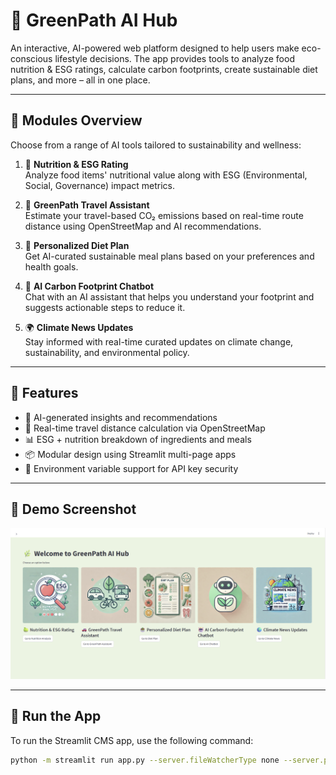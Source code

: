 # 🌿 GreenPath AI Hub

An interactive, AI-powered web platform designed to help users make eco-conscious lifestyle decisions. The app provides tools to analyze food nutrition & ESG ratings, calculate carbon footprints, create sustainable diet plans, and more – all in one place.

---

## 🧠 Modules Overview

Choose from a range of AI tools tailored to sustainability and wellness:

1. 🍏 **Nutrition & ESG Rating**  
   Analyze food items' nutritional value along with ESG (Environmental, Social, Governance) impact metrics.

2. 🚌 **GreenPath Travel Assistant**  
   Estimate your travel-based CO₂ emissions based on real-time route distance using OpenStreetMap and AI recommendations.

3. 🥗 **Personalized Diet Plan**  
   Get AI-curated sustainable meal plans based on your preferences and health goals.

4. 🤖 **AI Carbon Footprint Chatbot**  
   Chat with an AI assistant that helps you understand your footprint and suggests actionable steps to reduce it.

5. 🌍 **Climate News Updates**  
   Stay informed with real-time curated updates on climate change, sustainability, and environmental policy.

---

## 🚀 Features

- 🌱 AI-generated insights and recommendations
- 📍 Real-time travel distance calculation via OpenStreetMap
- 📊 ESG + nutrition breakdown of ingredients and meals
- 📦 Modular design using Streamlit multi-page apps
- 🔐 Environment variable support for API key security

---

## 📸 Demo Screenshot

![App Screenshot](image.png)

---

## 🚀 Run the App

To run the Streamlit CMS app, use the following command:

```bash
python -m streamlit run app.py --server.fileWatcherType none --server.port 8501
```
